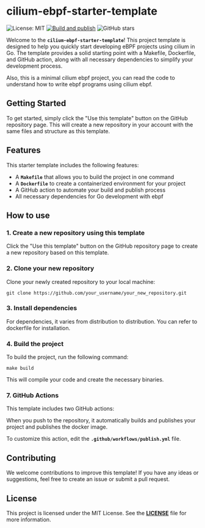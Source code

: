 # **cilium-ebpf-starter-template**

![License: MIT](https://img.shields.io/badge/License-MIT-green.svg)
[![Build and publish](https://github.com/eunomia-bpf/cilium-ebpf-starter-template/actions/workflows/publish.yml/badge.svg)](https://github.com/eunomia-bpf/cilium-ebpf-starter-template/actions/workflows/publish.yml)
![GitHub stars](https://img.shields.io/github/stars/eunomia-bpf/cilium-ebpf-starter-template?style=social)

Welcome to the **`cilium-ebpf-starter-template`**! This project template is designed to help you quickly start
developing eBPF projects using cilium in Go. The template provides a solid starting point with a Makefile, 
Dockerfile, and GitHub action, along with all necessary dependencies to simplify your development process.

Also, this is a minimal cilium ebpf project, you can read the code to understand how to write ebpf programs using cilium ebpf.

## **Getting Started**

To get started, simply click the "Use this template" button on the GitHub repository page. This will create
a new repository in your account with the same files and structure as this template.

## **Features**

This starter template includes the following features:

- A **`Makefile`** that allows you to build the project in one command
- A **`Dockerfile`** to create a containerized environment for your project
- A GitHub action to automate your build and publish process
- All necessary dependencies for Go development with ebpf

## **How to use**

### **1. Create a new repository using this template**

Click the "Use this template" button on the GitHub repository page to create a new repository based on this template.

### **2. Clone your new repository**

Clone your newly created repository to your local machine:

```
git clone https://github.com/your_username/your_new_repository.git
```

### **3. Install dependencies**

For dependencies, it varies from distribution to distribution.
You can refer to dockerfile for installation.

### **4. Build the project**

To build the project, run the following command:

```
make build
```

This will compile your code and create the necessary binaries.

### **7. GitHub Actions**

This template includes two GitHub actions:

When you push to the repository, it automatically builds and publishes your project and publishes the docker image.

To customize this action, edit the **`.github/workflows/publish.yml`** file.

## **Contributing**

We welcome contributions to improve this template! If you have any ideas or suggestions,
feel free to create an issue or submit a pull request.

## **License**

This project is licensed under the MIT License. See the **[LICENSE](LICENSE)** file for more information.

